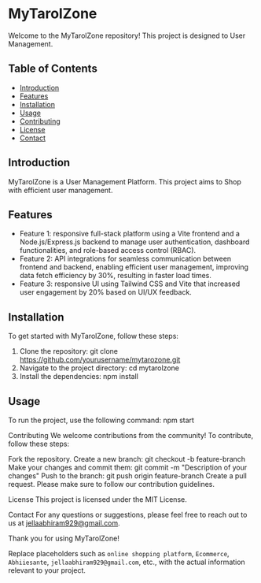 # MyTarolZone

Welcome to the MyTarolZone repository! This project is designed to User Management.

## Table of Contents

- [Introduction](#introduction)
- [Features](#features)
- [Installation](#installation)
- [Usage](#usage)
- [Contributing](#contributing)
- [License](#license)
- [Contact](#contact)

## Introduction

MyTarolZone is a  User Management Platform. This project aims to Shop with efficient user management.

## Features

- Feature 1:  responsive full-stack platform using a Vite frontend and a Node.js/Express.js backend to manage user
 authentication, dashboard functionalities, and role-based access control (RBAC).
- Feature 2:  API integrations for seamless communication between frontend and backend, enabling efficient user
 management, improving data fetch efficiency by 30%, resulting in faster load times.
- Feature 3: responsive UI using Tailwind CSS and Vite that increased user engagement by 20% based on UI/UX
 feedback.

## Installation

To get started with MyTarolZone, follow these steps:

1. Clone the repository:
    git clone https://github.com/yourusername/mytarozone.git
2. Navigate to the project directory:
    cd mytarolzone
3. Install the dependencies:
    npm install


## Usage

To run the project, use the following command:
npm start

Contributing
We welcome contributions from the community! To contribute, follow these steps:

Fork the repository.
Create a new branch:
git checkout -b feature-branch
Make your changes and commit them:
git commit -m "Description of your changes"
Push to the branch:
git push origin feature-branch
Create a pull request.
Please make sure to follow our contribution guidelines.

License
This project is licensed under the MIT License.

Contact
For any questions or suggestions, please feel free to reach out to us at jellaabhiram929@gmail.com.

Thank you for using MyTarolZone!

Replace placeholders such as `online shopping platform`, `Ecommerce`, `Abhiiesante`, `jellaabhiram929@gmail.com`, etc., with the actual information relevant to your project.
